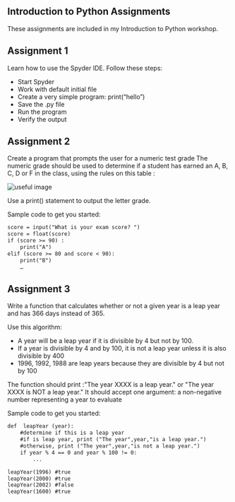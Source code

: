 ## Introduction to Python Assignments

These assignments are included in my Introduction to Python workshop.


## Assignment 1
Learn how to use the Spyder IDE. Follow these steps:
- Start Spyder
- Work with default initial file
- Create a very simple program: print(“hello”)
- Save the .py file
- Run the program
- Verify the output 


## Assignment 2
Create a program that prompts the user for a numeric test grade 
The numeric grade should be used to determine if a student has earned an A, B, C, D or F in the class, using the rules on this table :

![useful image](https://user-images.githubusercontent.com/52934249/61403530-b5c83800-a892-11e9-9e7f-b94c8b941aa4.png)


Use a print() statement to output the letter grade.


Sample code to get you started:

```markdown
score = input("What is your exam score? ")
score = float(score)
if (score >= 90) :
    print("A")
elif (score >= 80 and score < 90):
    print("B") 
	…
```
## Assignment 3
Write a function that calculates whether or not a given year is a leap year and has 366 days instead of 365.

Use this algorithm:
- A year will be a leap year if it is divisible by 4 but not by 100. 
- If a year is divisible by 4 and by 100, it is not a leap year unless it is also divisible by 400
- 1996, 1992, 1988 are leap years because they are divisible by 4 but not by 100

The function should print :"The year XXXX is a leap year." or "The year XXXX is NOT a leap year."
It should accept one argument: a non-negative number representing a year to evaluate

Sample code to get you started:

```markdown
def  leapYear (year):
    #determine if this is a leap year
    #if is leap year, print ("The year",year,"is a leap year.")
    #otherwise, print ("The year",year,"is not a leap year.")
    if year % 4 == 0 and year % 100 != 0:
        ...

leapYear(1996) #true
leapYear(2000) #true
leapYear(2002) #false
leapYear(1600) #true
```

